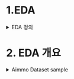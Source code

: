 # 1.EDA 

<details>
<summary>EDA 정의</summary>
<div markdown="1">       

## 1) 정의
  - 수집한 데이터가 들어왔을 때, 이를 다양한 각도에서 관찰하고 이해하는 과정입니다. 한마디로 데이터를 분석하기 전에 그래프나 통계적인 방법으로 자료를 직관적으로 바라보는 과정입니다.

## 2) 필요 이유
  1.  데이터의 분포 및 값을 검토함으로써 데이터가 표현하는 현상을 더 잘 이해하고, 데이터에 대한 **잠재적인 문제를 발견**할 수 있습니다. 이를 통해, 본격적인 분석에 들어가기에 앞서 데이터의 수집을 결정할 수 있습니다.
  2. 다양한 각도에서 살펴보는 과정을 통해 문제 정의 단계에서 미쳐 발생하지 못했을 다양한 패턴을 발견하고, 이를 바탕으로 기존의 가설을 수정하거나 **새로운 가설**을 세울 수 있습니다.

## 3) 과정
  - 기본적인 출발점은 문제 정의 단계에서 세웠던 연구 질문과 가설을 바탕으로 분석 계획을 세우는 것입니다. 분석 계획에는 어떤 속성 및 속성 간의 관계를 집중적으로 관찰해야 할지, 이를 위한 최적의 방법은 무엇인지가 포함되어야 합니다.
      1. 데이터를 전체적으로 살펴보기 : 데이터에 문제가 없는지 확인. head나 tail부분을 확인, 추가적으로 다양한 탐색(이상치, 결측치 등을 확인하는 과정)
      2. 데이터의 개별 속성값을 관찰 : 각 속성 값이 예측한 범위와 분포를 갖는지 확인. 만약 그렇지 않다면, 이유가 무엇인지를 확인.
      3. 속성 간의 관계에 초점을 맞추어, 개별 속성 관찰에서 찾아내지 못했던 패턴을 발견 (상관관계, 시각화 등)
      
</div>
</details>

# 2. EDA 개요
<details>
<summary>Aimmo Dataset sample</summary>
<div markdown="1">  

## 1) image file


## 2) annotation file



```
</div>
</details>

## Number of Dataset
- 총 file의 수는 156,957
  - image :78,494
  - annotation: 78,464
    - annotation이 없는 image 31개가 존재한다.
    
## Annotation Analysis
```
python

# pd.json_normalize -> json file을 datafream으로 생성하도록 돕는 함수
data = pd.json_normalize(annotations)

# 전체 feature가 아닌 특정feature만 사용


# sunny & day dataset만 사용

```

- 전체 annotation이 아닌 sunny & day annotation file 분석
  - meta data에서 불필요한 feature 제거
  - 전체 annotation file : 78,463
  - sunny & day annotation file: 23,342

### Meta Data Analysis
- 여타의 meta data feature에서 insight를 발견하지 못하였다.

### Bounding Box(Annotations) Anaysis
- sunny & day인 image-annotation 쌍은 총 362,428이며 annotation file 내부에 annotations는 13개의 feature를 가진다.
  
  - label은 bbox의 class(정답)이며 vehicle이 약 50%로 14개의 가짓수 중 가장 많은 비율을 차지한다. 
    - Model의 성능을 개선하기 위해서 vehicle을 제외한 label data를 augumentation이 하거나 vehicle을 일부분 제거하는것이 좋아보인다.



  - 25 X 25 pixel 이하의 차량은 자율주행 관점의 object detection에서 학습에 방해요소이디.
    - 625 pixel 이하의 bbox를 분석한다.


# EDA 요약
1. project에 사용될 image-annotation file pair는 23,342이다.
2. image의 file format은 png로 동일하며 image의 shape도 (1920,1024)로 유일하다.
3. meta data에서는 model 성능 개선을 위한 insight가 없다.
4. 총 bbox의 개수는 362,248이다.
5. class에 해당하는 label과 attribute의 class unbalance가 차량에 집중적으로 몰려있다.
  - 모델을 개선 방안
    - Oversampling: 차량을 제외한 class의 augmentation
    - Undersampling: 차량 bbox의 일부를 제거한다.
6. data 상에서 625 pixel 이하의 object는 약 90,000으로 약 30%이다.
